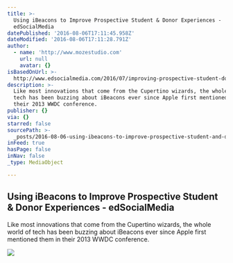 ```yaml
---
title: >-
  Using iBeacons to Improve Prospective Student & Donor Experiences -
  edSocialMedia
datePublished: '2016-08-06T17:11:45.958Z'
dateModified: '2016-08-06T17:11:28.791Z'
author:
  - name: 'http://www.mozestudio.com'
    url: null
    avatar: {}
isBasedOnUrl: >-
  http://www.edsocialmedia.com/2016/07/improving-prospective-student-donor-experiences-by-ibeacons/
description: >-
  Like most innovations that come from the Cupertino wizards, the whole world of
  tech has been buzzing about iBeacons ever since Apple first mentioned them in
  their 2013 WWDC conference.
publisher: {}
via: {}
starred: false
sourcePath: >-
  _posts/2016-08-06-using-ibeacons-to-improve-prospective-student-and-donor-experi.md
inFeed: true
hasPage: false
inNav: false
_type: MediaObject

---
```

<article style=""><h1>Using iBeacons to Improve Prospective Student &amp; Donor Experiences - edSocialMedia</h1><p>Like most innovations that come from the Cupertino wizards, the whole world of tech has been buzzing about iBeacons ever since Apple first mentioned them in their 2013 WWDC conference.</p><img src="http://www.edsocialmedia.com/wp-content/uploads/2016/07/ibeacon.jpg" /></article>